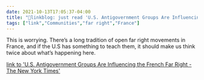 ```yaml
---
date: 2021-10-13T17:05:37-04:00
title: "🔗linkblog: just read 'U.S. Antigovernment Groups Are Influencing the French Far Right - The New York Times'"
tags: ["link","Communities","far right","France"]
---
```

This is worrying. There’s a long tradition of open far right movements in France, and if the U.S has something to teach them, it should make us think twice about what’s happening here.
 
[link to 'U.S. Antigovernment Groups Are Influencing the French Far Right - The New York Times'](https://www.nytimes.com/2021/10/13/us/politics/france-far-right-extremists-qanon.html)
